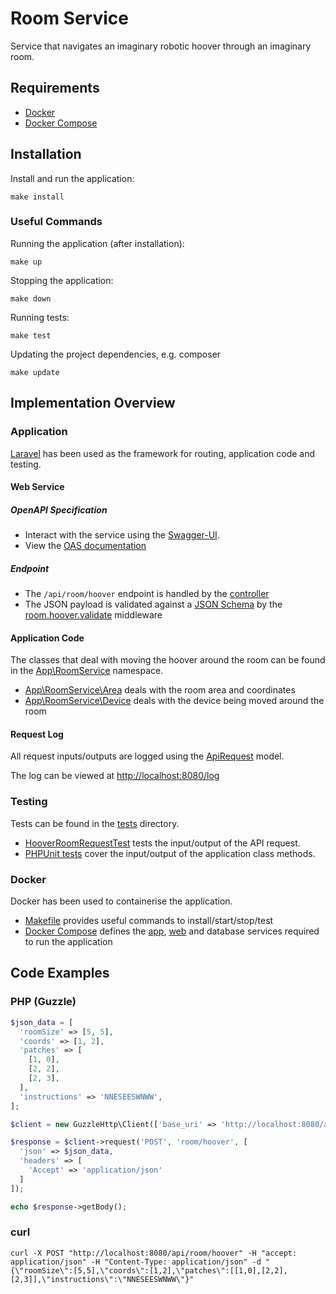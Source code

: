 # Room Service

Service that navigates an imaginary robotic hoover through an imaginary room.

Requirements
------------
- [Docker](https://docs.docker.com/)
- [Docker Compose](https://docs.docker.com/compose/)

Installation
-----------------------

Install and run the application:
```
make install
```

### Useful Commands
Running the application (after installation):
```
make up
```

Stopping the application:
```
make down
```

Running tests:
```
make test
```

Updating the project dependencies, e.g. composer
```
make update
```


Implementation Overview
-----------------------

### Application
[Laravel](https://github.com/laravel/laravel) has been used as the framework for routing, application code and testing.

#### Web Service

##### OpenAPI Specification
- Interact with the service using the [Swagger-UI](http://localhost:8080).
- View the [OAS documentation](./public/openapi/roomservice.yml)

##### Endpoint
- The `/api/room/hoover` endpoint is handled by the [controller](./app/Http/Controllers/RoomController.php)
- The JSON payload is validated against a [JSON Schema](./resources/jsonschema/room.hoover.request.json)
  by the [room.hoover.validate](./app/Http/Middleware/RoomHooverRequestValidator.php) middleware

#### Application Code
The classes that deal with moving the hoover around the room can be found in the [App\RoomService](./app/RoomService) namespace.

- [App\RoomService\Area](./app/RoomService/Area) deals with the room area and coordinates
- [App\RoomService\Device](./app/RoomService/Device) deals with the device being moved around the room

#### Request Log
All request inputs/outputs are logged using the [ApiRequest](./app/ApiRequest.php) model.

The log can be viewed at <http://localhost:8080/log>

### Testing
Tests can be found in the [tests](./tests/) directory.

- [HooverRoomRequestTest](./tests/Feature/HooverRoomRequestTest.php) tests the input/output of the API request.
- [PHPUnit tests](./tests/Unit) cover the input/output of the application class methods.

### Docker
Docker has been used to containerise the application.

- [Makefile](./Makefile) provides useful commands to install/start/stop/test
- [Docker Compose](./docker-compose.yml) defines the [app](./app.dockerfile), [web](web.dockerfile) and 
  database services required to run the application 

Code Examples
-------------

### PHP (Guzzle)

```php
$json_data = [
  'roomSize' => [5, 5],
  'coords' => [1, 2],
  'patches' => [
    [1, 0],
    [2, 2],
    [2, 3],
  ],
  'instructions' => 'NNESEESWNWW',
];

$client = new GuzzleHttp\Client(['base_uri' => 'http://localhost:8080/api/']);

$response = $client->request('POST', 'room/hoover', [
  'json' => $json_data,
  'headers' => [
    'Accept' => 'application/json'
  ]
]);

echo $response->getBody();
```

### curl

```
curl -X POST "http://localhost:8080/api/room/hoover" -H "accept: application/json" -H "Content-Type: application/json" -d "{\"roomSize\":[5,5],\"coords\":[1,2],\"patches\":[[1,0],[2,2],[2,3]],\"instructions\":\"NNESEESWNWW\"}"
```

